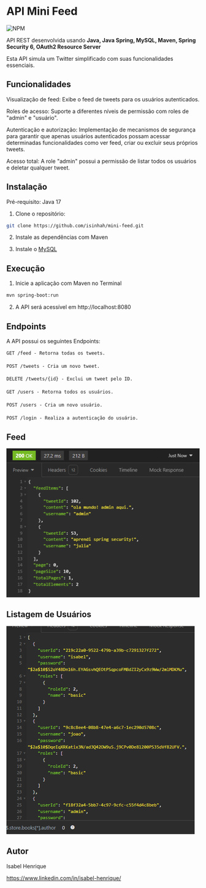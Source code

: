 # API Mini Feed

![NPM](https://img.shields.io/npm/l/react)

API REST desenvolvida usando **Java, Java Spring, MySQL, Maven, Spring Security 6, OAuth2 Resource Server**

Esta API simula um Twitter simplificado com suas funcionalidades essenciais.

## Funcionalidades

Visualização de feed: Exibe o feed de tweets para os usuários autenticados.

Roles de acesso: Suporte a diferentes níveis de permissão com roles de "admin" e "usuário".

Autenticação e autorização: Implementação de mecanismos de segurança para garantir que apenas usuários autenticados possam acessar determinadas funcionalidades como ver feed, criar ou excluir seus próprios tweets.

Acesso total: A role "admin" possui a permissão de listar todos os usuários e deletar qualquer tweet.

## Instalação

Pré-requisito: Java 17

1. Clone o repositório:

```bash
git clone https://github.com/isinhah/mini-feed.git
```

2. Instale as dependências com Maven

3. Instale o [MySQL](https://www.mysql.com/)

## Execução

1. Inicie a aplicação com Maven no Terminal

```bash
mvn spring-boot:run
```

2. A API será acessível em http://localhost:8080

## Endpoints

A API possui os seguintes Endpoints:

```markdown
GET /feed - Retorna todas os tweets.

POST /tweets - Cria um novo tweet.

DELETE /tweets/{id} - Exclui um tweet pelo ID.

GET /users - Retorna todos os usuários.

POST /users - Cria um novo usuário.

POST /login - Realiza a autenticação do usuário.
```

## Feed

![alt text](assets/feed.png)

## Listagem de Usuários

![alt text](assets/users-list.png)

## Autor

Isabel Henrique

https://www.linkedin.com/in/isabel-henrique/